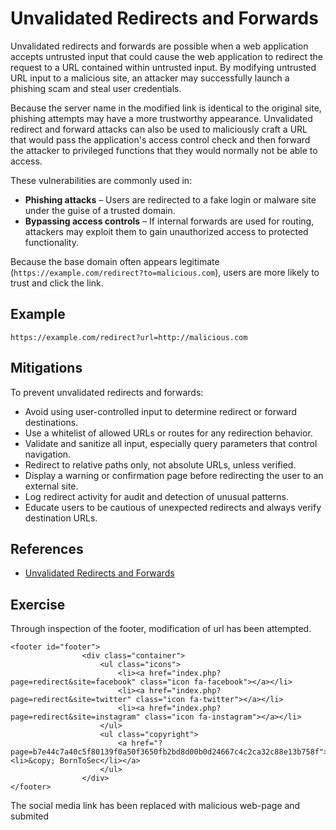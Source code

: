 # Unvalidated Redirects and Forwards

Unvalidated redirects and forwards are possible when a web application accepts untrusted input that could cause the web application to redirect the request to a URL contained within untrusted input. By modifying untrusted URL input to a malicious site, an attacker may successfully launch a phishing scam and steal user credentials.

Because the server name in the modified link is identical to the original site, phishing attempts may have a more trustworthy appearance. Unvalidated redirect and forward attacks can also be used to maliciously craft a URL that would pass the application's access control check and then forward the attacker to privileged functions that they would normally not be able to access.

These vulnerabilities are commonly used in:

- **Phishing attacks** – Users are redirected to a fake login or malware site under the guise of a trusted domain.
- **Bypassing access controls** – If internal forwards are used for routing, attackers may exploit them to gain unauthorized access to protected functionality.

Because the base domain often appears legitimate (`https://example.com/redirect?to=malicious.com`), users are more likely to trust and click the link.

## Example
```http
https://example.com/redirect?url=http://malicious.com
```

## Mitigations
To prevent unvalidated redirects and forwards:
- Avoid using user-controlled input to determine redirect or forward destinations.
- Use a whitelist of allowed URLs or routes for any redirection behavior.
- Validate and sanitize all input, especially query parameters that control navigation.
- Redirect to relative paths only, not absolute URLs, unless verified.
- Display a warning or confirmation page before redirecting the user to an external site.
- Log redirect activity for audit and detection of unusual patterns.
- Educate users to be cautious of unexpected redirects and always verify destination URLs.

## References
- [Unvalidated Redirects and Forwards](https://cheatsheetseries.owasp.org/cheatsheets/Unvalidated_Redirects_and_Forwards_Cheat_Sheet.html)

## Exercise
Through inspection of the footer, modification of url has been attempted.
```
<footer id="footer">
				<div class="container">
					<ul class="icons">
						<li><a href="index.php?page=redirect&site=facebook" class="icon fa-facebook"></a></li>
						<li><a href="index.php?page=redirect&site=twitter" class="icon fa-twitter"></a></li>
						<li><a href="index.php?page=redirect&site=instagram" class="icon fa-instagram"></a></li>
					</ul>
					<ul class="copyright">
						<a href="?page=b7e44c7a40c5f80139f0a50f3650fb2bd8d00b0d24667c4c2ca32c88e13b758f"><li>&copy; BornToSec</li></a>
					</ul>
				</div>
</footer>
```
The social media link has been replaced with malicious web-page and submited
